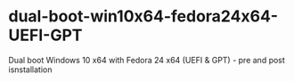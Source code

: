 # dual-boot-win10x64-fedora24x64-UEFI-GPT
Dual boot Windows 10 x64 with Fedora 24 x64 (UEFI &amp; GPT) - pre and post isnstallation
